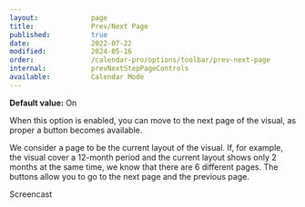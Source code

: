 ```yaml
---
layout:             page
title:              Prev/Next Page
published:          true
date:               2022-07-22
modified:           2024-05-16
order:              /calendar-pro/options/toolbar/prev-next-page
internal:           prevNextStepPageControls
available:          Calendar Mode
---
```

**Default value:** On

When this option is enabled, you can move to the next page of the visual, as proper a button becomes available.

We consider a page to be the current layout of the visual. If, for example, the visual cover a 12-month period and the current layout shows only 2 months at the same time, we know that there are 6 different pages. The buttons allow you to go to the next page and the previous page.

<todo>Screencast</todo>
